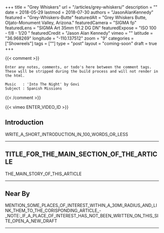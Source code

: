 +++
title           = "Grey Whiskers"
url             = "/articles/grey-whiskers/"
description     = ""
date            = 2018-05-29
lastmod         = 2018-07-30
authors         = "JasonAlanKennedy"
featured        = "Grey-Whiskers-Butte"
featuredAlt     = "Grey Whiskers Butte, Oljato-Monument Valley, Arizona."
featuredCamera  = "SIGMA fp"
featuredLens    = "SIGMA Art 35mm f/1.2 DG DN"
featuredExpose  = "ISO 100 - f/8 - 1/20 "
featuredCredit  = "Jason Alan Kennedy"
vimeo           = ""
latitude        = "36.968269"
longitude       = "-110.137512"
zoom            = "9"
categories      = ["Showreels"]
tags            = [""]
type            = "post"
layout          = "coming-soon"
draft           = true
+++


{{< comment >}}

    Enter any notes, comments, or todo's here between the comment tags.
    These will be stripped during the build process and will not render in the html.

    Music   : 'Into The Night' by Govi
    Subject : Spanish Missions

{{< /comment >}}

{{< vimeo ENTER_VIDEO_ID >}}

## Introduction

WRITE_A_SHORT_INTRODUCTION_IN_100_WORDS_OR_LESS

---

## TITLE_FOR_THE_MAIN_SECTION_OF_THE_ARTICLE

THE_MAIN_STORY_OF_THIS_ARTICLE

---

## Near By

MENTION_SOME_PLACES_OF_INTEREST_WITHIN_A_30MI_RADIUS_AND_LINK_THEM_TO_THE_CORISPONDING_ARTICLE_-_NOTE:_IF_A_PLACE_OF_INTEREST_HAS_NOT_BEEN_WRITTEN_ON_THIS_SITE_OPEN_A_NEW_DRAFT

---
